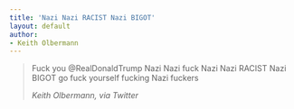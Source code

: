 ```yaml
---
title: 'Nazi Nazi RACIST Nazi BIGOT'
layout: default
author:
- Keith Olbermann
---
```


> Fuck you @RealDonaldTrump Nazi Nazi fuck Nazi Nazi RACIST Nazi BIGOT go fuck yourself fucking Nazi fuckers
>
> <cite>Keith Olbermann, via Twitter</cite>
